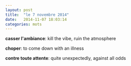 ```yaml
---
layout: post
title:  "le 7 novembre 2014"
date:   2014-11-07 18:03:14
categories: mots
---
```


**casser l'ambiance**: kill the vibe, ruin the atmosphere

**choper**: to come down with an illness

**contre toute attente**: quite unexpectedly, against all odds
